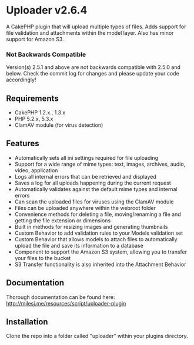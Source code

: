 # Uploader v2.6.4 #

A CakePHP plugin that will upload multiple types of files. Adds support for file validation and attachments within the model layer. Also has minor support for Amazon S3.

### Not Backwards Compatible ###

Version(s) 2.5.1 and above are not backwards compatible with 2.5.0 and below.
Check the commit log for changes and please update your code accordingly!

## Requirements ##

* CakePHP 1.2.x., 1.3.x
* PHP 5.2.x, 5.3.x
* ClamAV module (for virus detection)

## Features ##

* Automatically sets all ini settings required for file uploading
* Support for a wide range of mime types: text, images, archives, audio, video, application
* Logs all internal errors that can be retrieved and displayed
* Saves a log for all uploads happening during the current request
* Automatically validates against the default mime types and internal errors
* Can scan the uploaded files for viruses using the ClamAV module
* Files can be uploaded anywhere within the webroot folder
* Convenience methods for deleting a file, moving/renaming a file and getting the file extension or dimensions
* Built in methods for resizing images and generating thumbnails
* Custom Behavior to add validation rules to your Models validation set
* Custom Behavior that allows models to attach files to automatically upload the file and save its information to a database
* Component to support the Amazon S3 system, allowing you to transfer your files to the bucket
* S3 Transfer functionality is also inherited into the Attachment Behavior

## Documentation ##

Thorough documentation can be found here: http://milesj.me/resources/script/uploader-plugin

## Installation ##

Clone the repo into a folder called "uploader" within your plugins directory.
